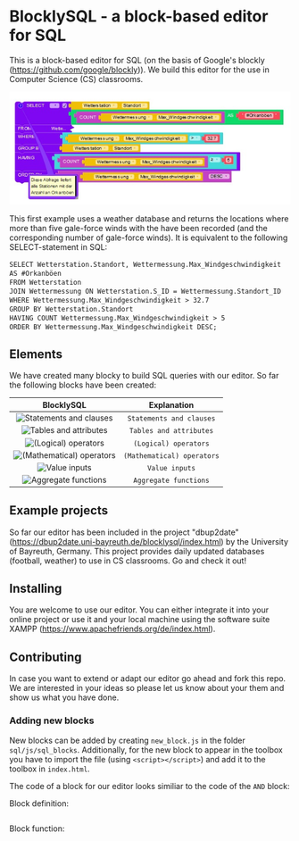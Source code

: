# BlocklySQL - a block-based editor for SQL
This is a block-based editor for SQL (on the basis of Google's blockly (https://github.com/google/blockly)). We build this editor for the use in Computer Science (CS) classrooms. 

![BlocklySQL example snippet](example.JPG)

This first example uses a weather database and returns the locations where more than five gale-force winds with the  have been recorded (and the corresponding number of gale-force winds). It is equivalent to the following SELECT-statement in SQL:

```
SELECT Wetterstation.Standort, Wettermessung.Max_Windgeschwindigkeit AS #Orkanböen
FROM Wetterstation 
JOIN Wettermessung ON Wetterstation.S_ID = Wettermessung.Standort_ID
WHERE Wettermessung.Max_Windgeschwindigkeit > 32.7
GROUP BY Wetterstation.Standort 
HAVING COUNT Wettermessung.Max_Windgeschwindigkeit > 5
ORDER BY Wettermessung.Max_Windgeschwindigkeit DESC;
```

## Elements

We have created many blocky to build SQL queries with our editor. So far the following blocks have been created:

| BlocklySQL | Explanation |
| :-: | :-: |
| ![Statements and clauses]() | `Statements and clauses` |
| ![Tables and attributes]() | `Tables and attributes` |
| ![(Logical) operators]() | `(Logical) operators` |
| ![(Mathematical) operators]() | `(Mathematical) operators` |
| ![Value inputs]() | `Value inputs` |
| ![Aggregate functions]() | `Aggregate functions` |

## Example projects

So far our editor has been included in the project "dbup2date" (https://dbup2date.uni-bayreuth.de/blocklysql/index.html) by the University of Bayreuth, Germany. This project provides daily updated databases (football, weather) to use in CS classrooms. Go and check it out!

## Installing

You are welcome to use our editor. You can either integrate it into your online project or use it and your local machine using the software suite XAMPP (https://www.apachefriends.org/de/index.html). 

## Contributing

In case you want to extend or adapt our editor go ahead and fork this repo. We are interested in your ideas so please let us know about your them and show us what you have done. 

### Adding new blocks

New blocks can be added by creating `new_block.js` in the folder `sql/js/sql_blocks`. Additionally, for the new block to appear in the toolbox you have to import the file (using `<script></script>`) and add it to the toolbox in `index.html`.

The code of a block for our editor looks similiar to the code of the `AND` block:

Block definition:

```

```

Block function:

```

```
